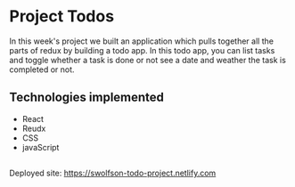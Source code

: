 # Project Todos

In this week's project we built an application which pulls together all the parts of redux by building a todo app.
In this todo app, you can list tasks and toggle whether a task is done or not see a date and weather the task is completed or not. 

## Technologies implemented 

* React 
* Reudx
* CSS
* javaScript

## 
Deployed site: https://swolfson-todo-project.netlify.com
